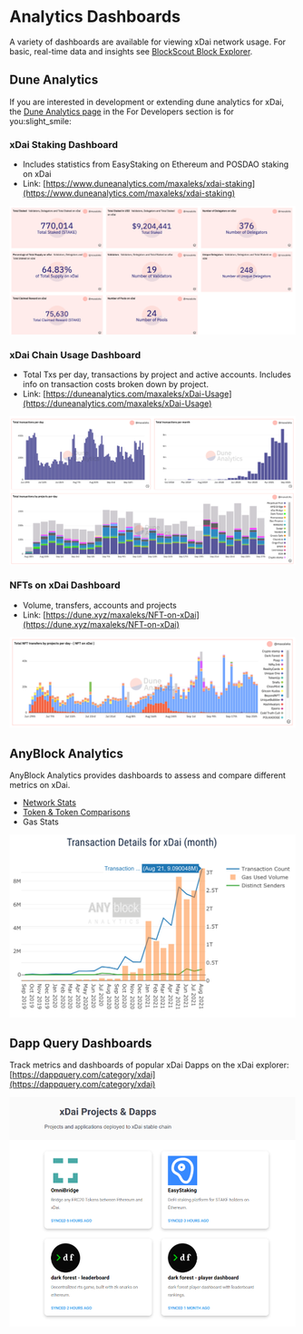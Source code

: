 # Analytics Dashboards

A variety of dashboards are available for viewing xDai network usage. For basic, real-time data and insights see [BlockScout Block Explorer](https://blockscout.com/poa/xdai).

## Dune Analytics

If you are interested in development or extending dune analytics for xDai, the [Dune Analytics page](../../for-developers/developer-resources/dune-analytics.md) in the For Developers section is for you:slight\_smile:

### xDai Staking Dashboard

* Includes statistics from EasyStaking on Ethereum and POSDAO staking on xDai
* Link: [https://www.duneanalytics.com/maxaleks/xdai-staking](https://www.duneanalytics.com/maxaleks/xdai-staking)

![September 2021](../../.gitbook/assets/xdai-staking.png)

### xDai Chain Usage Dashboard

* Total Txs per day, transactions by project and active accounts. Includes info on transaction costs broken down by project.
* Link: [https://duneanalytics.com/maxaleks/xDai-Usage](https://duneanalytics.com/maxaleks/xDai-Usage)

![September 2021](../../.gitbook/assets/tx-day.png)

### NFTs on xDai Dashboard

* Volume, transfers, accounts and projects
* Link: [https://dune.xyz/maxaleks/NFT-on-xDai](https://dune.xyz/maxaleks/NFT-on-xDai)

![](../../.gitbook/assets/NFTs-on-xdai.png)

## AnyBlock Analytics

AnyBlock Analytics provides dashboards to assess and compare different metrics on xDai.

* [Network Stats](http://bit.ly/networkxdai)
* [Token & Token Comparisons](http://bit.ly/tokenxdai)
* Gas Stats

![Transaction Details from AnyBlock Analytics ](../../.gitbook/assets/tx-details.png)

## Dapp Query Dashboards

Track metrics and dashboards of popular xDai Dapps on the xDai explorer: [https://dappquery.com/category/xdai](https://dappquery.com/category/xdai)

![](<../../.gitbook/assets/image (9).png>)
